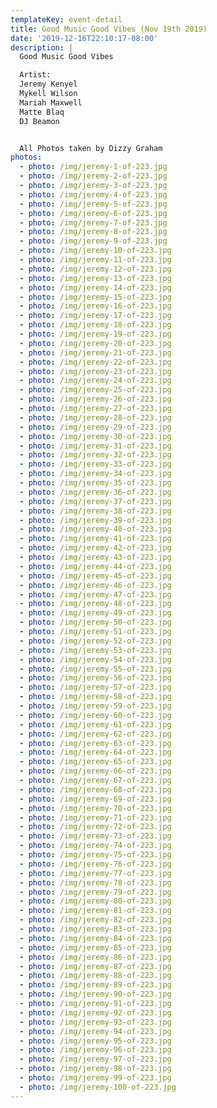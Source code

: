 ```yaml
---
templateKey: event-detail
title: Good Music Good Vibes (Nov 19th 2019)
date: '2019-12-16T22:10:17-08:00'
description: |
  Good Music Good Vibes

  Artist:
  Jeremy Kenyel
  Mykell Wilson
  Mariah Maxwell
  Matte Blaq
  DJ Beamon


  All Photos taken by Dizzy Graham
photos:
  - photo: /img/jeremy-1-of-223.jpg
  - photo: /img/jeremy-2-of-223.jpg
  - photo: /img/jeremy-3-of-223.jpg
  - photo: /img/jeremy-4-of-223.jpg
  - photo: /img/jeremy-5-of-223.jpg
  - photo: /img/jeremy-6-of-223.jpg
  - photo: /img/jeremy-7-of-223.jpg
  - photo: /img/jeremy-8-of-223.jpg
  - photo: /img/jeremy-9-of-223.jpg
  - photo: /img/jeremy-10-of-223.jpg
  - photo: /img/jeremy-11-of-223.jpg
  - photo: /img/jeremy-12-of-223.jpg
  - photo: /img/jeremy-13-of-223.jpg
  - photo: /img/jeremy-14-of-223.jpg
  - photo: /img/jeremy-15-of-223.jpg
  - photo: /img/jeremy-16-of-223.jpg
  - photo: /img/jeremy-17-of-223.jpg
  - photo: /img/jeremy-18-of-223.jpg
  - photo: /img/jeremy-19-of-223.jpg
  - photo: /img/jeremy-20-of-223.jpg
  - photo: /img/jeremy-21-of-223.jpg
  - photo: /img/jeremy-22-of-223.jpg
  - photo: /img/jeremy-23-of-223.jpg
  - photo: /img/jeremy-24-of-223.jpg
  - photo: /img/jeremy-25-of-223.jpg
  - photo: /img/jeremy-26-of-223.jpg
  - photo: /img/jeremy-27-of-223.jpg
  - photo: /img/jeremy-28-of-223.jpg
  - photo: /img/jeremy-29-of-223.jpg
  - photo: /img/jeremy-30-of-223.jpg
  - photo: /img/jeremy-31-of-223.jpg
  - photo: /img/jeremy-32-of-223.jpg
  - photo: /img/jeremy-33-of-223.jpg
  - photo: /img/jeremy-34-of-223.jpg
  - photo: /img/jeremy-35-of-223.jpg
  - photo: /img/jeremy-36-of-223.jpg
  - photo: /img/jeremy-37-of-223.jpg
  - photo: /img/jeremy-38-of-223.jpg
  - photo: /img/jeremy-39-of-223.jpg
  - photo: /img/jeremy-40-of-223.jpg
  - photo: /img/jeremy-41-of-223.jpg
  - photo: /img/jeremy-42-of-223.jpg
  - photo: /img/jeremy-43-of-223.jpg
  - photo: /img/jeremy-44-of-223.jpg
  - photo: /img/jeremy-45-of-223.jpg
  - photo: /img/jeremy-46-of-223.jpg
  - photo: /img/jeremy-47-of-223.jpg
  - photo: /img/jeremy-48-of-223.jpg
  - photo: /img/jeremy-49-of-223.jpg
  - photo: /img/jeremy-50-of-223.jpg
  - photo: /img/jeremy-51-of-223.jpg
  - photo: /img/jeremy-52-of-223.jpg
  - photo: /img/jeremy-53-of-223.jpg
  - photo: /img/jeremy-54-of-223.jpg
  - photo: /img/jeremy-55-of-223.jpg
  - photo: /img/jeremy-56-of-223.jpg
  - photo: /img/jeremy-57-of-223.jpg
  - photo: /img/jeremy-58-of-223.jpg
  - photo: /img/jeremy-59-of-223.jpg
  - photo: /img/jeremy-60-of-223.jpg
  - photo: /img/jeremy-61-of-223.jpg
  - photo: /img/jeremy-62-of-223.jpg
  - photo: /img/jeremy-63-of-223.jpg
  - photo: /img/jeremy-64-of-223.jpg
  - photo: /img/jeremy-65-of-223.jpg
  - photo: /img/jeremy-66-of-223.jpg
  - photo: /img/jeremy-67-of-223.jpg
  - photo: /img/jeremy-68-of-223.jpg
  - photo: /img/jeremy-69-of-223.jpg
  - photo: /img/jeremy-70-of-223.jpg
  - photo: /img/jeremy-71-of-223.jpg
  - photo: /img/jeremy-72-of-223.jpg
  - photo: /img/jeremy-73-of-223.jpg
  - photo: /img/jeremy-74-of-223.jpg
  - photo: /img/jeremy-75-of-223.jpg
  - photo: /img/jeremy-76-of-223.jpg
  - photo: /img/jeremy-77-of-223.jpg
  - photo: /img/jeremy-78-of-223.jpg
  - photo: /img/jeremy-79-of-223.jpg
  - photo: /img/jeremy-80-of-223.jpg
  - photo: /img/jeremy-81-of-223.jpg
  - photo: /img/jeremy-82-of-223.jpg
  - photo: /img/jeremy-83-of-223.jpg
  - photo: /img/jeremy-84-of-223.jpg
  - photo: /img/jeremy-85-of-223.jpg
  - photo: /img/jeremy-86-of-223.jpg
  - photo: /img/jeremy-87-of-223.jpg
  - photo: /img/jeremy-88-of-223.jpg
  - photo: /img/jeremy-89-of-223.jpg
  - photo: /img/jeremy-90-of-223.jpg
  - photo: /img/jeremy-91-of-223.jpg
  - photo: /img/jeremy-92-of-223.jpg
  - photo: /img/jeremy-93-of-223.jpg
  - photo: /img/jeremy-94-of-223.jpg
  - photo: /img/jeremy-95-of-223.jpg
  - photo: /img/jeremy-96-of-223.jpg
  - photo: /img/jeremy-97-of-223.jpg
  - photo: /img/jeremy-98-of-223.jpg
  - photo: /img/jeremy-99-of-223.jpg
  - photo: /img/jeremy-100-of-223.jpg
---
```


